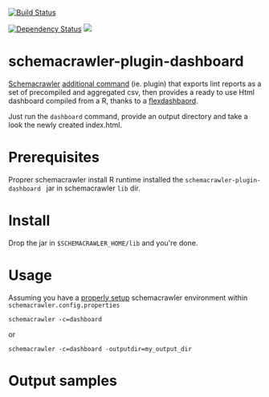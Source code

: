 [![Build Status](https://travis-ci.org/adriens/schemacrawler-plugin-dashboard.svg?branch=master)](https://travis-ci.org/adriens/schemacrawler-plugin-dashboard)

[![Dependency Status](https://beta.gemnasium.com/badges/github.com/adriens/schemacrawler-plugin-dashboard.svg)](https://beta.gemnasium.com/projects/github.com/adriens/schemacrawler-plugin-dashboard) [![](https://jitpack.io/v/adriens/schemacrawler-plugin-dashboard.svg)](https://jitpack.io/#adriens/schemacrawler-plugin-dashboard)


# schemacrawler-plugin-dashboard 

[Schemacrawler](http://sualeh.github.io/SchemaCrawler/) [additional command](http://sualeh.github.io/SchemaCrawler/how-to.html) (ie. plugin) that
exports lint reports as a set of precompiled and aggregated csv, then provides a ready to use Html dashboard compiled from a R, thanks to a
[flexdashbaord](http://rmarkdown.rstudio.com/flexdashboard/).

Just run the ```dashboard``` command, provide an output directory and take a look the newly created index.html.

# Prerequisites

Proprer schemacrawler install
R runtime installed
the ```schemacrawler-plugin-dashboard ``` jar in schemacrawler ```lib``` dir.

# Install

Drop the jar in ```$SCHEMACRAWLER_HOME/lib``` and you're done.


# Usage

Assuming you have a [properly setup](http://sualeh.github.io/SchemaCrawler/how-to.html) schemacrawler environment within ```schemacrawler.config.properties```

```
schemacrawler -c=dashboard
```

or

```
schemacrawler -c=dashboard -outputdir=my_output_dir
```

# Output samples


